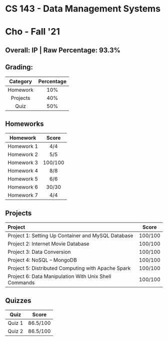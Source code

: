 # CS 143 - Data Management Systems

# Cho - Fall '21

## Overall: IP | Raw Percentage: 93.3%

## Grading:

| Category | Percentage |
| :------: | :--------: |
| Homework |    10%     |
| Projects |    40%     |
|   Quiz   |    50%     |

## Homeworks

|  Homework  |  Score  |
| :--------: | :-----: |
| Homework 1 |   4/4   |
| Homework 2 |   5/5   |
| Homework 3 | 100/100 |
| Homework 4 |   8/8   |
| Homework 5 |   6/6   |
| Homework 6 |  30/30  |
| Homework 7 |   4/4   |

## Projects

| Project                                               |  Score  |
| :---------------------------------------------------- | :-----: |
| Project 1: Setting Up Container and MySQL Database    | 100/100 |
| Project 2: Internet Movie Database                    | 100/100 |
| Project 3: Data Conversion                            | 100/100 |
| Project 4: NoSQL – MongoDB                            | 100/100 |
| Project 5: Distributed Computing with Apache Spark    | 100/100 |
| Project 6: Data Manipulation With Unix Shell Commands | 100/100 |

## Quizzes

|  Quiz  |  Score   |
| :----: | :------: |
| Quiz 1 | 86.5/100 |
| Quiz 2 | 86.5/100 |

